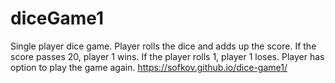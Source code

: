 # diceGame1
Single player dice game. 
Player rolls the dice and adds up the score. 
If the score passes 20, player 1 wins. 
If the player rolls 1, player 1 loses. 
Player has option to play the game again. 
https://sofkov.github.io/dice-game1/
